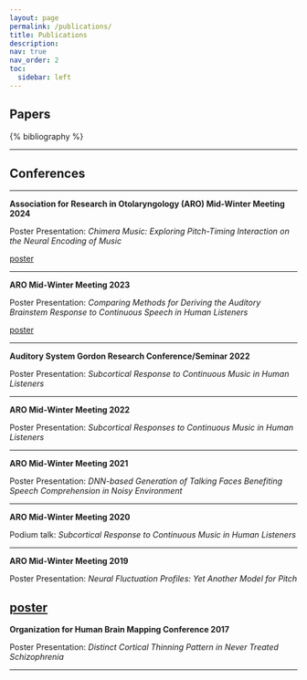 ```yaml
---
layout: page
permalink: /publications/
title: Publications
description:
nav: true
nav_order: 2
toc:
  sidebar: left
---
```

## Papers
<!-- _pages/publications.md -->
<div class="publications">

{% bibliography %}

</div>

---

## Conferences
---
**Association for Research in Otolaryngology (ARO) Mid-Winter Meeting 2024**

Poster Presentation: *Chimera Music: Exploring Pitch-Timing Interaction on the Neural Encoding of Music*

[poster](https://www.researchgate.net/publication/378520961_Chimeric_Music_Exploring_Pitch-Timing_Interaction_on_the_Neural_Encoding_of_Music_ARO_2024)

---

**ARO Mid-Winter Meeting 2023**

Poster Presentation: *Comparing Methods for Deriving the Auditory Brainstem Response to Continuous Speech in Human Listeners*

[poster](https://www.researchgate.net/publication/378549401_Comparing_Methods_for_Deriving_the_Auditory_Brainstem_Response_to_Continuous_Speech_in_Human_Listeners_ARO_2023)

---

**Auditory System Gordon Research Conference/Seminar 2022**

Poster Presentation: *Subcortical Response to Continuous Music in Human Listeners*

---

**ARO Mid-Winter Meeting 2022**

Poster Presentation: *Subcortical Responses to Continuous Music in Human Listeners*

---

**ARO Mid-Winter Meeting 2021**

Poster Presentation: *DNN-based Generation of Talking Faces Benefiting Speech Comprehension in Noisy Environment*

---

**ARO Mid-Winter Meeting 2020**

Podium talk: *Subcortical Response to Continuous Music in Human Listeners*

---

**ARO Mid-Winter Meeting 2019**

Poster Presentation: *Neural Fluctuation Profiles: Yet Another Model for Pitch*

[poster](https://github.com/TongShan4869/Musical-Dissonance-Neural-Coding/blob/main/ARO_2019_Carney_pitch_Final.pdf)
---

**Organization for Human Brain Mapping Conference 2017**

Poster Presentation: *Distinct Cortical Thinning Pattern in Never Treated Schizophrenia*

---
